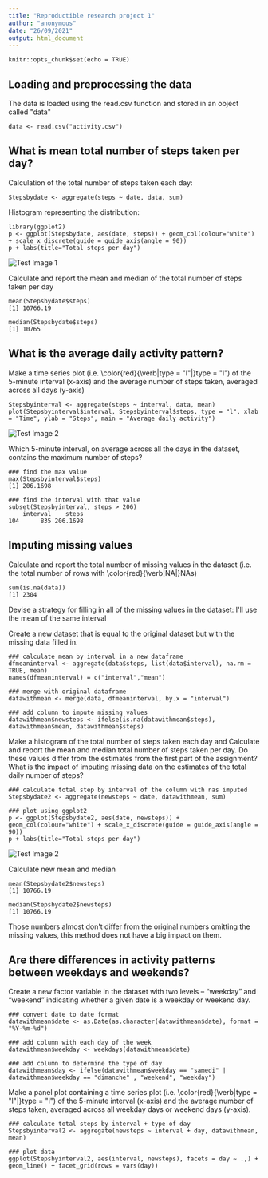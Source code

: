 ```yaml
---
title: "Reproductible research project 1"
author: "anonymous"
date: "26/09/2021"
output: html_document
---
```


```{r_setup, include=FALSE}
knitr::opts_chunk$set(echo = TRUE)
```


## Loading and preprocessing the data

The data is loaded using the read.csv function and stored in an object called "data"

```{r_loading, echo=TRUE}
data <- read.csv("activity.csv")
```

## What is mean total number of steps taken per day?

Calculation of the total number of steps taken each day:

```{r_calculation_steps, echo=TRUE}
Stepsbydate <- aggregate(steps ~ date, data, sum)
```

Histogram representing the distribution:

```{r_plot_steps, echo=TRUE}
library(ggplot2)
p <- ggplot(Stepsbydate, aes(date, steps)) + geom_col(colour="white") + scale_x_discrete(guide = guide_axis(angle = 90))
p + labs(title="Total steps per day")
```

![Test Image 1](https://github.com/FB85/RepData_PeerAssessment1/blob/master/plot1.png)

Calculate and report the mean and median of the total number of steps taken per day

```{r_mean_median, echo=TRUE}
mean(Stepsbydate$steps)
[1] 10766.19

median(Stepsbydate$steps)
[1] 10765
```

## What is the average daily activity pattern?

Make a time series plot (i.e. \color{red}{\verb|type = "l"|}type = "l") of the 5-minute interval (x-axis) and the average number of steps taken, averaged across all days (y-axis)

```{r_time_series_plot, echo=TRUE}
Stepsbyinterval <- aggregate(steps ~ interval, data, mean)
plot(Stepsbyinterval$interval, Stepsbyinterval$steps, type = "l", xlab = "Time", ylab = "Steps", main = "Average daily activity")
```

![Test Image 2](https://github.com/FB85/RepData_PeerAssessment1/blob/master/plot2.png)

Which 5-minute interval, on average across all the days in the dataset, contains the maximum number of steps?

```{r_find_max_interval, echo=TRUE}
### find the max value
max(Stepsbyinterval$steps)
[1] 206.1698

### find the interval with that value
subset(Stepsbyinterval, steps > 206)
    interval    steps
104      835 206.1698
```

## Imputing missing values

Calculate and report the total number of missing values in the dataset (i.e. the total number of rows with \color{red}{\verb|NA|}NAs)

```{r_nas, echo=TRUE}
sum(is.na(data))
[1] 2304
```

Devise a strategy for filling in all of the missing values in the dataset:
I'll use the mean of the same interval

Create a new dataset that is equal to the original dataset but with the missing data filled in.

```{r_imputing_nas, echo=TRUE}
### calculate mean by interval in a new dataframe
dfmeaninterval <- aggregate(data$steps, list(data$interval), na.rm = TRUE, mean)
names(dfmeaninterval) = c("interval","mean")

### merge with original dataframe
datawithmean <- merge(data, dfmeaninterval, by.x = "interval")

### add column to impute missing values
datawithmean$newsteps <- ifelse(is.na(datawithmean$steps), datawithmean$mean, datawithmean$steps)
```

Make a histogram of the total number of steps taken each day and Calculate and report the mean and median total number of steps taken per day. Do these values differ from the estimates from the first part of the assignment? What is the impact of imputing missing data on the estimates of the total daily number of steps?

```{r_new_histogram, echo=TRUE}
### calculate total step by interval of the column with nas imputed
Stepsbydate2 <- aggregate(newsteps ~ date, datawithmean, sum)

### plot using ggplot2
p <- ggplot(Stepsbydate2, aes(date, newsteps)) + geom_col(colour="white") + scale_x_discrete(guide = guide_axis(angle = 90))
p + labs(title="Total steps per day")
```

![Test Image 2](https://github.com/FB85/RepData_PeerAssessment1/blob/master/plot3.png)

Calculate new mean and median

```{r_new_mean_median, echo=TRUE}
mean(Stepsbydate2$newsteps)
[1] 10766.19

median(Stepsbydate2$newsteps)
[1] 10766.19
```

Those numbers almost don't differ from the original numbers omitting the missing values, this method does not have a big impact on them.

## Are there differences in activity patterns between weekdays and weekends?

Create a new factor variable in the dataset with two levels – “weekday” and “weekend” indicating whether a given date is a weekday or weekend day.

```{r_new_factor, echo=TRUE}
### convert date to date format
datawithmean$date <- as.Date(as.character(datawithmean$date), format = "%Y-%m-%d")

### add column with each day of the week
datawithmean$weekday <- weekdays(datawithmean$date)

### add column to determine the type of day
datawithmean$day <- ifelse(datawithmean$weekday == "samedi" | datawithmean$weekday == "dimanche" , "weekend", "weekday")
```

Make a panel plot containing a time series plot (i.e. \color{red}{\verb|type = "l"|}type = "l") of the 5-minute interval (x-axis) and the average number of steps taken, averaged across all weekday days or weekend days (y-axis). 

```{r_panel_plot, echo=TRUE}
### calculate total steps by interval + type of day
Stepsbyinterval2 <- aggregate(newsteps ~ interval + day, datawithmean, mean)

### plot data
ggplot(Stepsbyinterval2, aes(interval, newsteps), facets = day ~ .,) + geom_line() + facet_grid(rows = vars(day))
```

